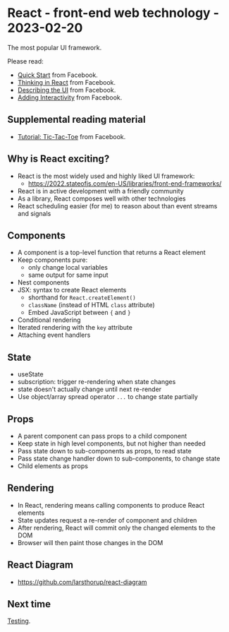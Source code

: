 # React - front-end web technology - 2023-02-20

The most popular UI framework.

Please read:

- [Quick Start](https://beta.reactjs.org/learn) from Facebook.
- [Thinking in React](https://beta.reactjs.org/learn/thinking-in-react) from Facebook.
- [Describing the UI](https://beta.reactjs.org/learn/describing-the-ui) from Facebook.
- [Adding Interactivity](https://beta.reactjs.org/learn/adding-interactivity) from Facebook.

## Supplemental reading material

- [Tutorial: Tic-Tac-Toe](https://beta.reactjs.org/learn/tutorial-tic-tac-toe) from Facebook.

## Why is React exciting?

- React is the most widely used and highly liked UI framework:
  - https://2022.stateofjs.com/en-US/libraries/front-end-frameworks/
- React is in active development with a friendly community
- As a library, React composes well with other technologies
- React scheduling easier (for me) to reason about than event streams and signals

## Components

- A component is a top-level function that returns a React element
- Keep components pure:
  - only change local variables
  - same output for same input
- Nest components
- JSX: syntax to create React elements
  - shorthand for `React.createElement()`
  - `className` (instead of HTML `class` attribute)
  - Embed JavaScript between `{` and `}`
- Conditional rendering
- Iterated rendering with the `key` attribute
- Attaching event handlers

## State

- useState
- subscription: trigger re-rendering when state changes
- state doesn't actually change until next re-render
- Use object/array spread operator `...` to change state partially

## Props

- A parent component can pass props to a child component
- Keep state in high level components, but not higher than needed
- Pass state down to sub-components as props, to read state
- Pass state change handler down to sub-components, to change state
- Child elements as props

## Rendering

- In React, rendering means calling components to produce React elements
- State updates request a re-render of component and children
- After rendering, React will commit only the changed elements to the DOM
- Browser will then paint those changes in the DOM

## React Diagram

- https://github.com/larsthorup/react-diagram

## Next time

[Testing](..).

